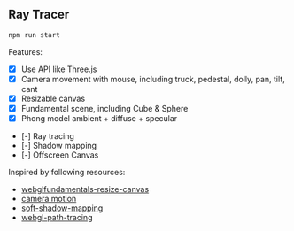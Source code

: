 ## Ray Tracer

```bash
npm run start
```

Features:
- [x] Use API like Three.js
- [x] Camera movement with mouse, including truck, pedestal, dolly, pan, tilt, cant
- [x] Resizable canvas 
- [x] Fundamental scene, including Cube & Sphere
- [x] Phong model ambient + diffuse + specular
- [-] Ray tracing
- [-] Shadow mapping
- [-] Offscreen Canvas


Inspired by following resources:
- [webglfundamentals-resize-canvas](https://webglfundamentals.org/webgl/lessons/webgl-resizing-the-canvas.html)
- [camera motion](http://learnwebgl.brown37.net/07_cameras/camera_linear_motion.html)
- [soft-shadow-mapping](http://codeflow.org/entries/2013/feb/15/soft-shadow-mapping/#test-scene-without-shadow)
- [webgl-path-tracing](https://github.com/evanw/webgl-path-tracing)